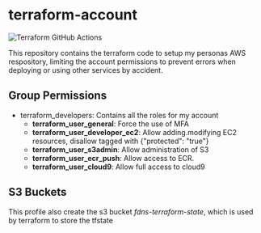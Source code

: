 # terraform-account
![Terraform GitHub Actions](https://github.com/fdns/terraform-account/workflows/Terraform%20GitHub%20Actions/badge.svg)

This repository contains the terraform code to setup my personas AWS respository, limiting the account permissions to prevent errors when deploying or using other services by accident.

## Group Permissions

- terraform_developers: Contains all the roles for my account
  - **terraform_user_general**: Force the use of MFA
  - **terraform_user_developer_ec2**: Allow adding.modifying EC2 resources, disallow tagged with {"protected": "true"}
  - **terraform_user_s3admin**: Allow administration of S3
  - **terraform_user_ecr_push**: Allow access to ECR.
  - **terraform_user_cloud9**: Allow full access to cloud9
  
## S3 Buckets
This profile also create the s3 bucket *fdns-terraform-state*, which is used by terraform to store the tfstate
